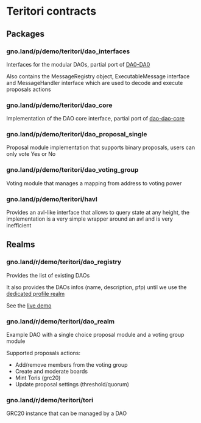 # Teritori contracts

## Packages

### gno.land/p/demo/teritori/dao_interfaces

Interfaces for the modular DAOs, partial port of [DA0-DA0](https://github.com/DA0-DA0/dao-contracts/tree/7776858e780f1ce9f038a3b06cce341dd41d2189)

Also contains the MessageRegistry object, ExecutableMessage interface and MessageHandler interface which are used to decode and execute proposals actions

### gno.land/p/demo/teritori/dao_core

Implementation of the DAO core interface, partial port of [dao-dao-core](https://github.com/DA0-DA0/dao-contracts/tree/7776858e780f1ce9f038a3b06cce341dd41d2189/contracts/dao-dao-core)

### gno.land/p/demo/teritori/dao_proposal_single

Proposal module implementation that supports binary proposals, users can only vote Yes or No

### gno.land/p/demo/teritori/dao_voting_group

Voting module that manages a mapping from address to voting power

### gno.land/p/demo/teritori/havl

Provides an avl-like interface that allows to query state at any height, the implementation is a very simple wrapper around an avl and is very inefficient

## Realms

### gno.land/r/demo/teritori/dao_registry

Provides the list of existing DAOs

It also provides the DAOs infos (name, description, pfp) until we use the [dedicated profile realm](https://github.com/gnolang/gno/pull/181)

See the [live demo](https://app.teritori.com/orgs?network=gno-portal) 

### gno.land/r/demo/teritori/dao_realm

Example DAO with a single choice proposal module and a voting group module

Supported proposals actions:
- Add/remove members from the voting group
- Create and moderate boards
- Mint Toris (grc20)
- Update proposal settings (threshold/quorum)

### gno.land/r/demo/teritori/tori

GRC20 instance that can be managed by a DAO